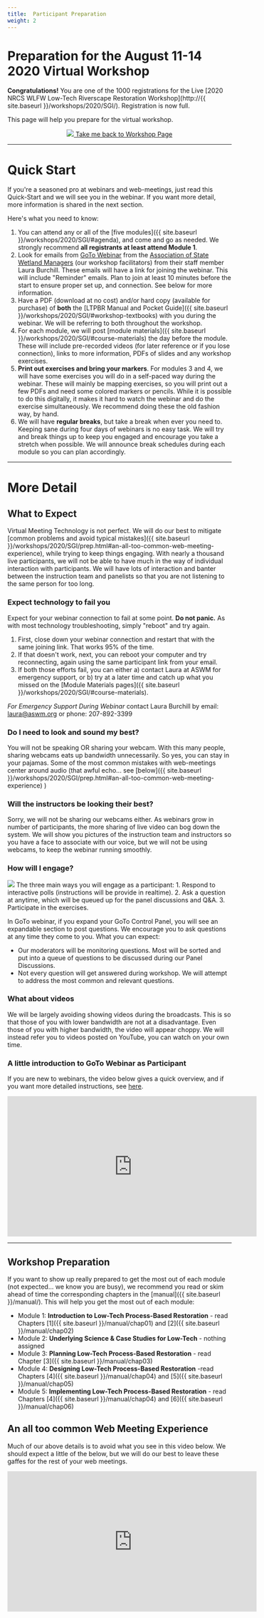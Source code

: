 ```yaml
---
title:  Participant Preparation
weight: 2
---
```

# Preparation for the August 11-14 2020 Virtual Workshop 

**Congratulations!** You are one of the 1000 registrations for the Live [2020 NRCS WLFW Low-Tech Riverscape Restoration Workshop](http://{{ site.baseurl }}/workshops/2020/SGI/). Registration is now full. 

This page will help you prepare for the virtual workshop.   

<div align="center">
<a class=" hollow button" href="{{ site.baseurl }}/workshops/2020/SGI/"><img src="{{ site.baseurl }}/assets/images/PBR-LT_round_30.png">  Take me back to Workshop Page  <i class="fa fa-graduation-cap"></i>  </a>
</div>

-------
# Quick Start
If you're a seasoned pro at webinars and web-meetings, just read this Quick-Start and we will see you in the webinar.  If you want more detail, more information is shared in the next section.

Here's what you need to know:

1. You can attend any or all of the [five modules]({{ site.baseurl }}/workshops/2020/SGI/#agenda), and come and go as needed.  We strongly recommend **all registrants at least attend Module 1**. 
2. Look for emails from [GoTo Webinar](https://support.goto.com/webinar/how-to-join-attendees) from the [Association of State Wetland Managers](https://www.aswm.org/) (our workshop facilitators) from their staff member Laura Burchill. These emails will have a link for joining the webinar. This will include "Reminder" emails.  Plan to join at least 10 minutes before the start to ensure proper set up, and connection. See below for more information. 
3. Have a PDF (download at no cost) and/or hard copy (available for purchase) of **both** the [LTPBR Manual and Pocket Guide]({{ site.baseurl }}/workshops/2020/SGI/#workshop-textbooks) with you during the webinar. We will be referring to both throughout the workshop. 
3. For each module, we will post [module materials]({{ site.baseurl }}/workshops/2020/SGI/#course-materials) the day before the module. These will include pre-recorded videos (for later reference or if you lose connection), links to more information, PDFs of slides and any workshop exercises.
4. **Print out exercises and bring your markers**. For modules 3 and 4, we will have some exercises you will do in a self-paced way during the webinar. These will mainly be mapping exercises, so you will print out a few PDFs and need  some colored markers or pencils. While it is possible to do this digitally, it makes it hard to watch the webinar and do the exercise simultaneously. We recommend  doing these the old fashion way, by hand. 
5. We will have **regular breaks**, but take a break when ever you need to. Keeping sane during four days of webinars is no easy task. We will try and break things up to keep you engaged and encourage you take a stretch when possible. We will announce break schedules during each module so you can plan accordingly. 



--------

# More Detail
## What to Expect
Virtual Meeting Technology is not perfect. We will do our best to mitigate [common problems and avoid typical mistakes]({{ site.baseurl }}/workshops/2020/SGI/prep.html#an-all-too-common-web-meeting-experience), while trying to keep things engaging. With nearly a thousand live participants, we will not be able to have much in the way of individual interaction with participants. We will have lots of interaction and banter between the instruction team and panelists so that you are not listening to the same person for too long. 

### Expect technology to fail you 
Expect for your webinar connection to fail at some point. **Do not panic.** As with most technology troubleshooting, simply "reboot" and try again. 
1. First, close down your webinar connection and restart that with the same joining link. That works 95% of the time. 
2. If that doesn't work, next, you can reboot your computer and try reconnecting, again using the same participant link from your email. 
3. If both those efforts fail, you can either a) contact Laura at ASWM for emergency support, or b) try at a later time and catch up what you missed on the [Module Materials pages]({{ site.baseurl }}/workshops/2020/SGI/#course-materials).

*For Emergency Support During Webinar*
contact Laura Burchill by email: laura@aswm.org or phone:  207-892-3399

### Do I need to look and sound my best?
You will not be speaking OR sharing your webcam. With this many people, sharing webcams eats up bandwidth unnecessarily. So yes, you can stay in your pajamas. Some of the most common mistakes with web-meetings center around audio (that awful echo... see [below]({{ site.baseurl }}/workshops/2020/SGI/prep.html#an-all-too-common-web-meeting-experience) ) 

### Will the instructors be looking their best?
Sorry, we will not be sharing our webcams either. As webinars grow in number of participants, the more sharing of live video can bog down the system. We will show you pictures of the instruction team and instructors so you have a face to associate with our voice, but we will not be using webcams, to keep the webinar running smoothly. 

### How will I engage?

<img class="float-right" src="{{ site.baseurl }}/assets/images/workshops/webinar-i-have-questions.gif">
The three main ways you will engage as a participant:
1. Respond to interactive polls (instructions will be provide in realtime).
2. Ask a question at anytime, which will be queued up for the panel discussions and Q&A.
3. Participate in the exercises.

In GoTo webinar, if you expand your GoTo Control Panel, you will see an expandable section to post questions. We encourage you to ask questions at any time they come to you. What you can expect:
- Our moderators will be monitoring questions. Most will be sorted and put into a queue of questions to be discussed during our Panel Discussions. 
- Not every question will get answered during workshop. We will attempt to address the most common and relevant questions. 

### What about videos
We will be largely avoiding showing videos during the broadcasts. This is so that those of you with lower bandwidth are not at a disadvantage. Even those of you with higher bandwidth, the video will appear choppy. We will instead refer you to videos posted on YouTube, you can watch on your own time.


### A little introduction to GoTo Webinar as Participant

If you are new  to webinars, the video below gives a quick overview, and if you want more detailed instructions, see [here](https://support.goto.com/webinar/how-to-join-attendees).

<div class="responsive-embed">
<iframe width="560" height="315" src="https://www.youtube.com/embed/PH-bG9LH7Ag" frameborder="0" allow="accelerometer; autoplay; encrypted-media; gyroscope; picture-in-picture" allowfullscreen></iframe>
</div>

------
## Workshop Preparation

If you want to show up really prepared to get the most out of each module (not expected... we know you are busy), we  recommend you read or skim ahead of time the corresponding chapters in the [manual]({{ site.baseurl }}/manual/). This will help you get the most out of each module:
- Module 1: **Introduction to Low-Tech Process-Based Restoration** - read Chapters [1]({{ site.baseurl }}/manual/chap01) and [2]({{ site.baseurl }}/manual/chap02)
- Module 2: **Underlying Science & Case Studies for Low-Tech** - nothing assigned
- Module 3: **Planning Low-Tech Process-Based Restoration** -  read Chapter [3]({{ site.baseurl }}/manual/chap03) 
- Module 4: **Designing Low-Tech Process-Based Restoration** -read Chapters [4]({{ site.baseurl }}/manual/chap04) and [5]({{ site.baseurl }}/manual/chap05)
- Module 5: **Implementing Low-Tech Process-Based Restoration** - read Chapters [4]({{ site.baseurl }}/manual/chap04) and [6]({{ site.baseurl }}/manual/chap06)


## An all too common Web Meeting Experience
Much of our above details is to avoid what you see in this video below. We should expect a little of the below, but we will do our best to leave these gaffes for the rest of your web meetings. 

<div class="responsive-embed">
<iframe width="560" height="315" src="https://www.youtube.com/embed/DYu_bGbZiiQ" frameborder="0" allow="accelerometer; autoplay; encrypted-media; gyroscope; picture-in-picture" allowfullscreen></iframe>
</div>